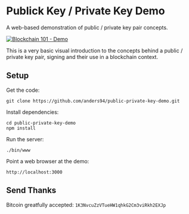 # Publick Key / Private Key Demo
A web-based demonstration of public / private key pair concepts.

[![Blockchain 101 - Demo](https://img.youtube.com/vi/xIDL_akeras/0.jpg)](https://www.youtube.com/watch?v=xIDL_akeras)

This is a very basic visual introduction to the concepts behind a public / private key pair, signing and their use in a blockchain context.

## Setup
Get the code:

```
git clone https://github.com/anders94/public-private-key-demo.git
```

Install dependencies:

```
cd public-private-key-demo
npm install
```
Run the server:

```
./bin/www
```

Point a web browser at the demo:

```
http://localhost:3000
```

## Send Thanks
Bitcoin greatfully accepted: `1K3NvcuZzVTueHW1qhkG2Cm3viRkh2EXJp`
